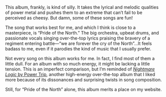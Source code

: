 This album, frankly, is kind of silly. It takes the lyrical and melodic qualities of power metal and pushes them to an extreme that can’t fail to be perceived as cheesy. But damn, some of these songs are fun!

The song that works best for me, and which I think is close to a masterpiece, is “Pride of the North.” The big orchestra, upbeat drums, and passionate vocals singing over-the-top lyrics praising the bravery of a regiment entering battle—“we are forever the cry of the North”...It feels badass to me, even if it parodies the kind of music that I usually prefer.

Not every song on this album works for me. In fact, I find most of them a little dull. For an album with so much energy, it might be lacking a little tension. This is an imperfect comparison, but I’m reminded of [*Nightmare Logic* by Power Trip](https://paulcarroll.site/music/music/62), another high-energy over-the-top album that I liked more because of its dissonances and surprising twists in song composition.

Still, for “Pride of the North” alone, this album merits a place on my website.
